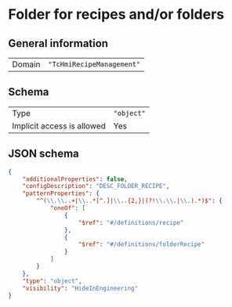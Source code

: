 # Folder for recipes and/or folders

## General information

|  |  |
| - | - |
| Domain | `"TcHmiRecipeManagement"` |

## Schema

|  |  |
| - | - |
| Type | `"object"` |
| Implicit access is allowed | Yes |

## JSON schema

```json
{
    "additionalProperties": false,
    "configDescription": "DESC_FOLDER_RECIPE",
    "patternProperties": {
        "^(\\.\\..+|\\..*[^.]|\\..{2,}|(?!\\.\\.|\\.).*)$": {
            "oneOf": [
                {
                    "$ref": "#/definitions/recipe"
                },
                {
                    "$ref": "#/definitions/folderRecipe"
                }
            ]
        }
    },
    "type": "object",
    "visibility": "HideInEngineering"
}
```
